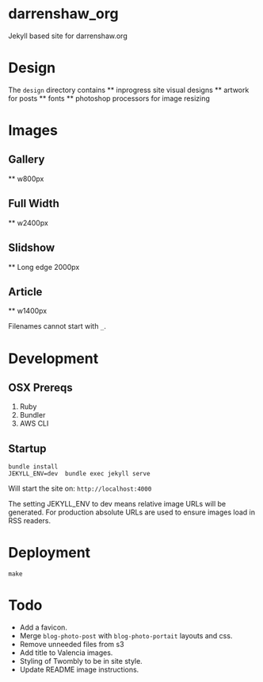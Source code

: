 # darrenshaw_org
Jekyll based site for darrenshaw.org

# Design
The `design` directory contains
** inprogress site visual designs
** artwork for posts
** fonts
** photoshop processors for image resizing

# Images
## Gallery 
** w800px

## Full Width
** w2400px

## Slidshow
** Long edge 2000px

## Article
** w1400px

Filenames cannot start with `_`.

# Development
## OSX Prereqs
1. Ruby
2. Bundler
3. AWS CLI

## Startup
```
bundle install
JEKYLL_ENV=dev  bundle exec jekyll serve
```

Will start the site on: ``http://localhost:4000``

The setting JEKYLL_ENV to dev means relative image URLs will be generated. For production absolute URLs are used to ensure images load in RSS readers.


# Deployment
```
make
```

# Todo
* Add a favicon.
* Merge `blog-photo-post` with `blog-photo-portait` layouts and css.
* Remove unneeded files from s3
* Add title to Valencia images.
* Styling of Twombly to be in site style.
* Update README image instructions.
